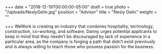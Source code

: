 +++
date = "2018-12-19T00:00:00-05:00"
draft = true
photo = "/uploads/NeslyGelin.jpg"
position = "Advisor"
title = "Nesly Gelin"
weight = ""

+++
WeWork is creating an industry that combines hospitality, technology, construction, co-working, and software. Danny urges potential applicants to keep in mind that they needn’t be discouraged by lack of experience in a particular area, as the company is forging a path that didn’t exist previously and is always willing to teach those who possess passion for the business.  